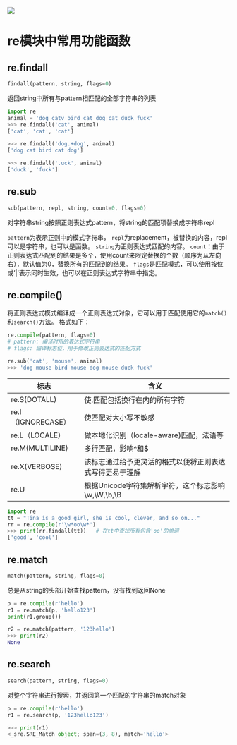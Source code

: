 ![](https://upload-images.jianshu.io/upload_images/141249-f9ab21ea9ea1aac5?imageMogr2/auto-orient/strip%7CimageView2/2/w/700)
# re模块中常用功能函数
## re.findall
```python
findall(pattern, string, flags=0)
```
返回string中所有与pattern相匹配的全部字符串的列表
```python
import re
animal = 'dog catv bird cat dog cat duck fuck'
>>> re.findall('cat', animal)
['cat', 'cat', 'cat']

>>> re.findall('dog.+dog', animal)
['dog cat bird cat dog']

>>> re.findall('.uck', animal)
['duck', 'fuck']
```

## re.sub
```python
sub(pattern, repl, string, count=0, flags=0)
```
对字符串string按照正则表达式pattern，将string的匹配项替换成字符串repl

`pattern`为表示正则中的模式字符串，
`repl`为replacement，被替换的内容，repl可以是字符串，也可以是函数。
`string`为正则表达式匹配的内容。
`count`：由于正则表达式匹配到的结果是多个，使用count来限定替换的个数（顺序为从左向右），默认值为0，替换所有的匹配到的结果。
`flags`是匹配模式，可以使用按位或’|’表示同时生效，也可以在正则表达式字符串中指定。

## re.compile()

将正则表达式模式编译成一个正则表达式对象，它可以用于匹配使用它的`match()`和`search()`方法。
格式如下：
```python
re.compile(pattern, flags=0)
# pattern: 编译时用的表达式字符串
# flags: 编译标志位，用于修改正则表达式的匹配方式
```

```python
re.sub('cat', 'mouse', animal)
>>> 'dog mouse bird mouse dog mouse duck fuck'

```

标志             |      含义
-----          |-------
re.S(DOTALL)    |使.匹配包括换行在内的所有字符
re.I（IGNORECASE）|使匹配对大小写不敏感
re.L（LOCALE）    | 做本地化识别（locale-aware)匹配，法语等
re.M(MULTILINE) |多行匹配，影响^和$
re.X(VERBOSE)   |该标志通过给予更灵活的格式以便将正则表达式写得更易于理解
re.U            | 	根据Unicode字符集解析字符，这个标志影响\w,\W,\b,\B

```python
import re
tt = "Tina is a good girl, she is cool, clever, and so on..."
rr = re.compile(r'\w*oo\w*')
>>> print(rr.findall(tt))   # 在tt中查找所有包含'oo'的单词
['good', 'cool']
```

## re.match
```python
match(pattern, string, flags=0)
```
总是从string的头部开始查找pattern，没有找到返回None

```python
p = re.compile(r'hello')
r1 = re.match(p, 'hello123')
print(r1.group())

r2 = re.match(pattern, '123hello')
>>> print(r2)
None
```

## re.search
```python
search(pattern, string, flags=0)
```
对整个字符串进行搜索，并返回第一个匹配的字符串的match对象
```python
p = re.compile(r'hello')
r1 = re.search(p, '123hello123')

>>> print(r1)
<_sre.SRE_Match object; span=(3, 8), match='hello'>

